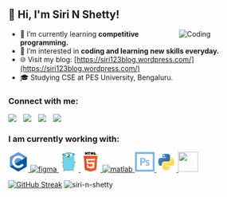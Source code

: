 <h2 align="left">👋 Hi, I'm Siri N Shetty!</h2>
<img align="right" img width="32%" alt="Coding" width="400" src="https://miro.medium.com/max/1400/1*qdAW1TjCN57h1lbuuzvchg.gif">

- 🌱 I’m currently learning **competitive programming.**
- 👀 I’m interested in **coding and learning new skills everyday.**
- 🌐 Visit my blog: [https://siri123blog.wordpress.com/](https://siri123blog.wordpress.com/)
- 🎓 Studying CSE at PES University, Bengaluru.

<h3 align="left">Connect with me:</h3>

[<img align="left" width="30px" src="https://cdn.jsdelivr.net/npm/simple-icons@v3/icons/instagram.svg" />][instagram]
[<img align="left" width="30px" src="https://cdn.jsdelivr.net/npm/simple-icons@v3/icons/telegram.svg"/>][telegram]
[<img align="left" width="30px" src="https://cdn.jsdelivr.net/npm/simple-icons@v3/icons/gmail.svg" />][email]
[<img align="left" width="30px" src="https://cdn.jsdelivr.net/npm/simple-icons@v3/icons/discord.svg" />][discord]

[instagram]: https://instagram.com/siri_naren
[telegram]: https://t.me/sirayo_6
[email]: mailto:sirishetty.narendra@gmail.com
[discord]: https://discord.com/users/sirayo#6689
<br>

<h3 align="left">I am currently working with:</h3>
<p align="left"> <a href="https://www.cprogramming.com/" target="_blank" rel="noreferrer"> <img src="https://raw.githubusercontent.com/devicons/devicon/master/icons/c/c-original.svg" alt="c" width="40" height="40"/> </a> <a href="https://www.figma.com/" target="_blank" rel="noreferrer"> <img src="https://www.vectorlogo.zone/logos/figma/figma-icon.svg" alt="figma" width="40" height="40"/> </a> <a href="https://golang.org" target="_blank" rel="noreferrer"> <img src="https://raw.githubusercontent.com/devicons/devicon/master/icons/go/go-original.svg" alt="go" width="40" height="40"/> </a> <a href="https://www.w3.org/html/" target="_blank" rel="noreferrer"> <img src="https://raw.githubusercontent.com/devicons/devicon/master/icons/html5/html5-original-wordmark.svg" alt="html5" width="40" height="40"/> </a> <a href="https://www.mathworks.com/" target="_blank" rel="noreferrer"> <img src="https://upload.wikimedia.org/wikipedia/commons/2/21/Matlab_Logo.png" alt="matlab" width="40" height="40"/> </a> <a href="https://www.photoshop.com/en" target="_blank" rel="noreferrer"> <img src="https://raw.githubusercontent.com/devicons/devicon/master/icons/photoshop/photoshop-line.svg" alt="photoshop" width="40" height="40"/> </a> <a href="https://www.python.org" target="_blank" rel="noreferrer"> <img src="https://raw.githubusercontent.com/devicons/devicon/master/icons/python/python-original.svg" alt="python" width="40" height="40"/> </a> <a href="https://www.wordpress.com" target="_blank" rel="noreferrer"> <img src="https://upload.wikimedia.org/wikipedia/commons/9/98/WordPress_blue_logo.svg" width="40" height="40"> </p>

[![GitHub Streak](https://github-readme-streak-stats.herokuapp.com?user=siri-n-shetty&theme=dracula&border_radius=10&fire=DD2727)](https://git.io/streak-stats) 
<img width="49%" src="https://github-readme-stats.vercel.app/api?username=siri-n-shetty&theme=dracula" alt="siri-n-shetty" />

<!---
siri-n-shetty/siri-n-shetty is a ✨ special ✨ repository because its `README.md` (this file) appears on your GitHub profile.
You can click the Preview link to take a look at your changes.
--->
